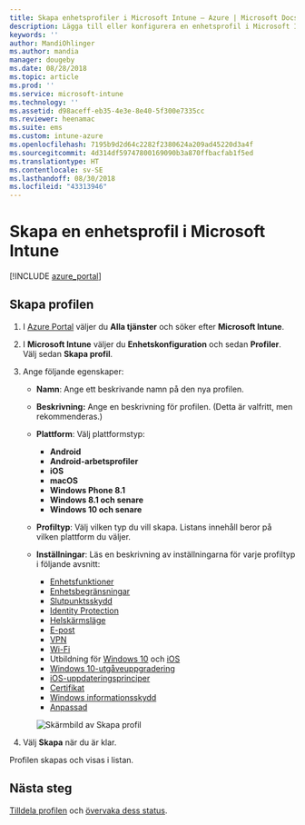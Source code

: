 ```yaml
---
title: Skapa enhetsprofiler i Microsoft Intune – Azure | Microsoft Docs
description: Lägga till eller konfigurera en enhetsprofil i Microsoft Intune, till exempel välja plattformstyp och konfigurera inställningar i Azure-portalen.
keywords: ''
author: MandiOhlinger
ms.author: mandia
manager: dougeby
ms.date: 08/28/2018
ms.topic: article
ms.prod: ''
ms.service: microsoft-intune
ms.technology: ''
ms.assetid: d98aceff-eb35-4e3e-8e40-5f300e7335cc
ms.reviewer: heenamac
ms.suite: ems
ms.custom: intune-azure
ms.openlocfilehash: 7195b9d2d64c2282f2380624a209ad45220d3a4f
ms.sourcegitcommit: 4d314df59747800169090b3a870ffbacfab1f5ed
ms.translationtype: HT
ms.contentlocale: sv-SE
ms.lasthandoff: 08/30/2018
ms.locfileid: "43313946"
---
```

# <a name="create-a-device-profile-in-microsoft-intune"></a>Skapa en enhetsprofil i Microsoft Intune

[!INCLUDE [azure_portal](./includes/azure_portal.md)]

## <a name="create-the-profile"></a>Skapa profilen
1. I [Azure Portal](https://portal.azure.com) väljer du **Alla tjänster** och söker efter **Microsoft Intune**.

2. I **Microsoft Intune** väljer du **Enhetskonfiguration** och sedan **Profiler**. Välj sedan **Skapa profil**.

3. Ange följande egenskaper:

   - **Namn**: Ange ett beskrivande namn på den nya profilen.
   - **Beskrivning:** Ange en beskrivning för profilen. (Detta är valfritt, men rekommenderas.)
   - **Plattform**: Välj plattformstyp:  

       - **Android**
       - **Android-arbetsprofiler**
       - **iOS**
       - **macOS**
       - **Windows Phone 8.1**
       - **Windows 8.1 och senare**
       - **Windows 10 och senare**

   - **Profiltyp**: Välj vilken typ du vill skapa. Listans innehåll beror på vilken plattform du väljer.
   - **Inställningar**: Läs en beskrivning av inställningarna för varje profiltyp i följande avsnitt:

       -  [Enhetsfunktioner](device-features-configure.md)
       -  [Enhetsbegränsningar](device-restrictions-configure.md)
       -  [Slutpunktsskydd](endpoint-protection-configure.md)
       -  [Identity Protection](identity-protection-configure.md)  
       -  [Helskärmsläge](kiosk-settings.md)
       -  [E-post](email-settings-configure.md)
       -  [VPN](vpn-settings-configure.md)
       -  [Wi-Fi](wi-fi-settings-configure.md)
       -  Utbildning för [Windows 10](education-settings-configure.md) och [iOS](wi-fi-settings-ios.md)
       -  [Windows 10-utgåveuppgradering](edition-upgrade-configure-windows-10.md)
       -  [iOS-uppdateringsprinciper](software-updates-ios.md)
       -  [Certifikat](certificates-configure.md)
       -  [Windows informationsskydd](windows-information-protection-configure.md)
       -  [Anpassad](custom-settings-configure.md)

     ![Skärmbild av Skapa profil](./media/create-device-profile.png)

4. Välj **Skapa** när du är klar.

Profilen skapas och visas i listan.

## <a name="next-steps"></a>Nästa steg
[Tilldela profilen](device-profile-assign.md) och [övervaka dess status](device-profile-monitor.md).
